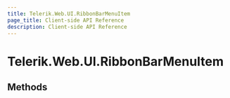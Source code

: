 ```yaml
---
title: Telerik.Web.UI.RibbonBarMenuItem
page_title: Client-side API Reference
description: Client-side API Reference
---
```


# Telerik.Web.UI.RibbonBarMenuItem

## Methods